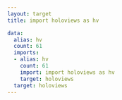 ```yaml
---
layout: target
title: import holoviews as hv

data:
  alias: hv
  count: 61
  imports:
  - alias: hv
    count: 61
    import: import holoviews as hv
    target: holoviews
  target: holoviews
---
```

